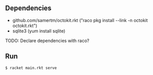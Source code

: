 
## Dependencies
 - github.com/samertm/octokit.rkt ("raco pkg install --link -n octokit octokit.rkt")
 - sqlite3 (yum install sqlite)

TODO: Declare dependencies with raco?

## Run

    $ racket main.rkt serve


    

